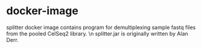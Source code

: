 # docker-image

splitter docker image contains program for demultiplexing sample fastq files from the pooled CelSeq2 library. \n
splitter.jar is originally written by Alan Derr.

